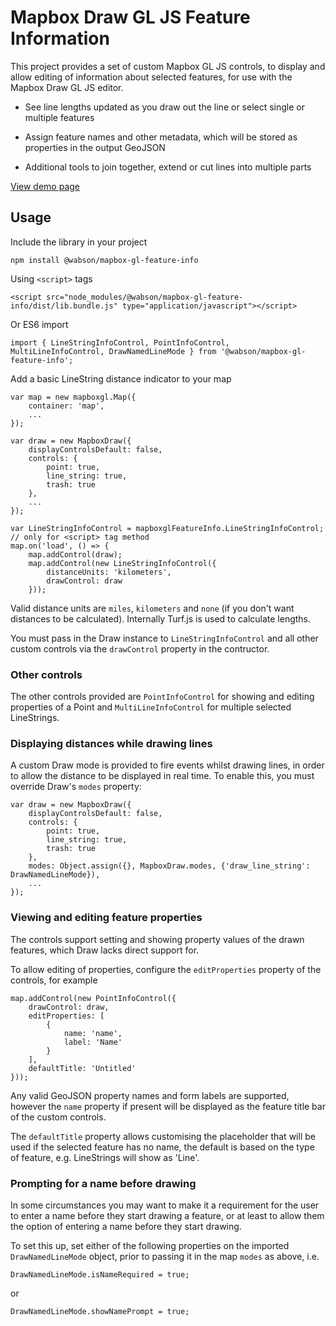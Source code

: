 # Mapbox Draw GL JS Feature Information

This project provides a set of custom Mapbox GL JS controls, to display
and allow editing of information about selected features, for use with
the Mapbox Draw GL JS editor.

   * See line lengths updated as you draw out the line or select single
     or multiple features

   * Assign feature names and other metadata, which will be stored as
     properties in the output GeoJSON

   * Additional tools to join together, extend or cut lines into
     multiple parts

[View demo page](https://wabson.github.io/mapbox-gl-feature-info/)

## Usage

Include the library in your project

    npm install @wabson/mapbox-gl-feature-info

Using `<script>` tags

    <script src="node_modules/@wabson/mapbox-gl-feature-info/dist/lib.bundle.js" type="application/javascript"></script>

Or ES6 import

    import { LineStringInfoControl, PointInfoControl, MultiLineInfoControl, DrawNamedLineMode } from '@wabson/mapbox-gl-feature-info';

Add a basic LineString distance indicator to your map

````
var map = new mapboxgl.Map({
    container: 'map',
    ...
});

var draw = new MapboxDraw({
    displayControlsDefault: false,
    controls: {
        point: true,
        line_string: true,
        trash: true
    },
    ...
});

var LineStringInfoControl = mapboxglFeatureInfo.LineStringInfoControl; // only for <script> tag method
map.on('load', () => {
    map.addControl(draw);
    map.addControl(new LineStringInfoControl({
        distanceUnits: 'kilometers',
        drawControl: draw
    }));
````

Valid distance units are `miles`, `kilometers` and `none` (if you don't want
distances to be calculated). Internally Turf.js is used to calculate lengths.

You must pass in the Draw instance to `LineStringInfoControl` and all other
custom controls via the `drawControl` property in the contructor.

### Other controls

The other controls provided are `PointInfoControl` for showing and editing
properties of a Point and `MultiLineInfoControl` for multiple selected
LineStrings.

### Displaying distances while drawing lines

A custom Draw mode is provided to fire events whilst drawing lines, in order
to allow the distance to be displayed in real time. To enable this, you must
override Draw's `modes` property:

````
var draw = new MapboxDraw({
    displayControlsDefault: false,
    controls: {
        point: true,
        line_string: true,
        trash: true
    },
    modes: Object.assign({}, MapboxDraw.modes, {'draw_line_string': DrawNamedLineMode}),
    ...
});
````

### Viewing and editing feature properties

The controls support setting and showing property values of the drawn features, which
Draw lacks direct support for.

To allow editing of properties, configure the `editProperties` property of the controls,
for example

````
map.addControl(new PointInfoControl({
    drawControl: draw,
    editProperties: [
        {
            name: 'name',
            label: 'Name'
        }
    ],
    defaultTitle: 'Untitled'
}));
````

Any valid GeoJSON property names and form labels are supported, however the `name`
property if present will be displayed as the feature title bar of the custom controls.

The `defaultTitle` property allows customising the placeholder that will be used if
the selected feature has no name, the default is based on the type of feature, e.g.
LineStrings will show as 'Line'.

### Prompting for a name before drawing

In some circumstances you may want to make it a requirement for the user to enter
a name before they start drawing a feature, or at least to allow them the option
of entering a name before they start drawing.

To set this up, set either of the following properties on the imported 
`DrawNamedLineMode` object, prior to passing it in the map `modes` as above, i.e.

    DrawNamedLineMode.isNameRequired = true;

or

    DrawNamedLineMode.showNamePrompt = true;

